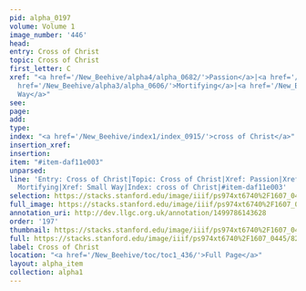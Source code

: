 ```yaml
---
pid: alpha_0197
volume: Volume 1
image_number: '446'
head: 
entry: Cross of Christ
topic: Cross of Christ
first_letter: C
xref: "<a href='/New_Beehive/alpha4/alpha_0682/'>Passion</a>|<a href='/New_Beehive/alpha3/alpha_0570/'>Martyr</a>|<a
  href='/New_Beehive/alpha3/alpha_0606/'>Mortifying</a>|<a href='/New_Beehive/alpha5/alpha_1017/'>Small
  Way</a>"
see: 
page: 
add: 
type: 
index: "<a href='/New_Beehive/index1/index_0915/'>cross of Christ</a>"
insertion_xref: 
insertion: 
item: "#item-daf11e003"
unparsed: 
line: 'Entry: Cross of Christ|Topic: Cross of Christ|Xref: Passion|Xref: Martyr|Xref:
  Mortifying|Xref: Small Way|Index: cross of Christ|#item-daf11e003'
selection: https://stacks.stanford.edu/image/iiif/ps974xt6740%2F1607_0445/827,3819,2975,597/full/0/default.jpg
full_image: https://stacks.stanford.edu/image/iiif/ps974xt6740%2F1607_0445/full/full/0/default.jpg
annotation_uri: http://dev.llgc.org.uk/annotation/1499786143628
order: '197'
thumbnail: https://stacks.stanford.edu/image/iiif/ps974xt6740%2F1607_0445/827,3819,600,180/250,/0/default.jpg
full: https://stacks.stanford.edu/image/iiif/ps974xt6740%2F1607_0445/827,3819,2975,597/full/0/default.jpg
label: Cross of Christ
location: "<a href='/New_Beehive/toc/toc1_436/'>Full Page</a>"
layout: alpha_item
collection: alpha1
---
```

